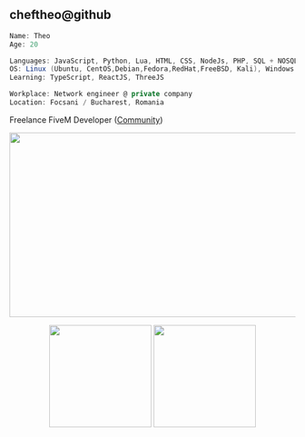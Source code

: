 cheftheo@github
---------------

```cs
Name: Theo
Age: 20

Languages: JavaScript, Python, Lua, HTML, CSS, NodeJs, PHP, SQL + NOSQL
OS: Linux (Ubuntu, CentOS,Debian,Fedora,RedHat,FreeBSD, Kali), Windows
Learning: TypeScript, ReactJS, ThreeJS

Workplace: Network engineer @ private company
Location: Focsani / Bucharest, Romania
```
Freelance FiveM Developer ([Community](https://thorhub.ro/))


<div align="center">
  <img src="https://c.tenor.com/GfSX-u7VGM4AAAAC/coding.gif" width="550" height="325"/>
</div>


<p align="center">
  <img height="180em" src="https://github-readme-stats.vercel.app/api?username=cheftheo&ecount_private=true&show_icons=true" align = "center"/>
  <img height="180em" src="https://github-readme-stats.vercel.app/api/top-langs?username=cheftheo&show_icons=true&locale=en&layout=compact" align = "center"/>
</p>

